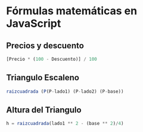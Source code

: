 # Fórmulas matemáticas en JavaScript
## Precios y descuento
```js
[Precio * (100 - Descuento)] / 100
```

## Triangulo Escaleno
```js
raizcuadrada (P(P-lado1) (P-lado2) (P-base))
```

## Altura del Triangulo
```js
h = raizcuadrada(lado1 ** 2 - (base ** 2)/4)
```